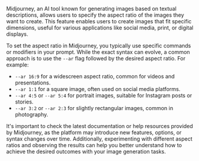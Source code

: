 Midjourney, an AI tool known for generating images based on textual descriptions, allows users to specify the aspect ratio of the images they want to create. This feature enables users to create images that fit specific dimensions, useful for various applications like social media, print, or digital displays.

To set the aspect ratio in Midjourney, you typically use specific commands or modifiers in your prompt. While the exact syntax can evolve, a common approach is to use the `--ar` flag followed by the desired aspect ratio. For example:

- `--ar 16:9` for a widescreen aspect ratio, common for videos and presentations.
- `--ar 1:1` for a square image, often used on social media platforms.
- `--ar 4:5` or `--ar 5:4` for portrait images, suitable for Instagram posts or stories.
- `--ar 3:2` or `--ar 2:3` for slightly rectangular images, common in photography.

It's important to check the latest documentation or help resources provided by Midjourney, as the platform may introduce new features, options, or syntax changes over time. Additionally, experimenting with different aspect ratios and observing the results can help you better understand how to achieve the desired outcomes with your image generation tasks.
